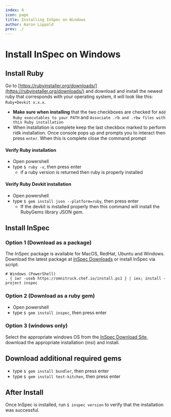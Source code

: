 ```yaml
---
index: 4
icon: page
title: Installing InSpec on Windows
author: Aaron Lippold
prev: ./
---
```

# Install InSpec on Windows

## Install Ruby
Go to [https://rubyinstaller.org/downloads/](https://rubyinstaller.org/downloads/) and download and install the newest ruby that corresponds with your operating system, it will look like this: `Ruby+Devkit x.x.x`.  
* **Make sure when installing** that the two checkboxes are checked for `Add Ruby executables to your PATH` and `Associate .rb and .rbw files with this Ruby installation`
* When installation is complete keep the last checkbox marked to perform ridk installation. Once console pops up and prompts you to interact then press `enter`. When this is complete close the command prompt

#### Verify Ruby installation
* Open powershell
* type `$ ruby -v`, then press enter
  * if a ruby version is returned then ruby is properly installed
#### Verify Ruby Devkit installation
* Open powershell
* type `$ gem install json --platform=ruby`, then press enter
  * If the devkit is installed properly then this command will install the RubyGems library JSON gem.

## Install InSpec
### Option 1 (Download as a package)
The InSpec package is available for MacOS, RedHat, Ubuntu and Windows. Download the latest package at [InSpec Downloads](https://downloads.chef.io/inspec) or install InSpec via script:
```
# Windows (PowerShell)
. { iwr -useb https://omnitruck.chef.io/install.ps1 } | iex; install -project inspec
```
### Option 2 (Download as a ruby gem)
* Open powershell
* type `$ gem install inspec`, then press enter

### Option 3 (windows only)
Select the appropriate windows OS from the [InSpec Download Site](https://www.chef.io/downloads/tools/inspec), download the appropriate installation (msi) and install.

## Download additional required gems
* type `$ gem install bundler`, then press enter
* type `$ gem install test-kitchen`, then press enter

## After Install
Once InSpec is installed, run `$ inspec version` to verify that the installation was successful.

